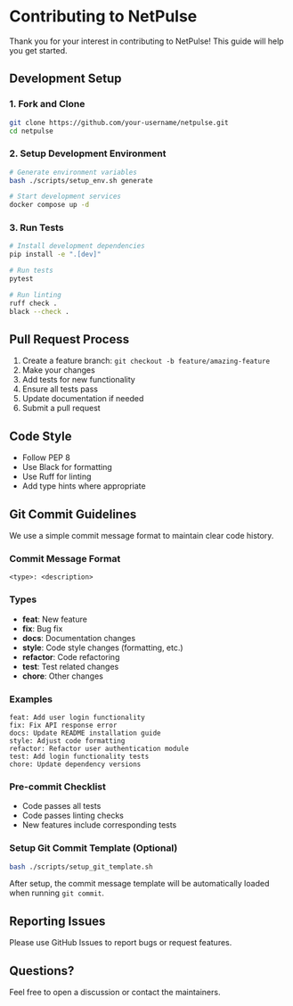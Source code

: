 # Contributing to NetPulse

Thank you for your interest in contributing to NetPulse! This guide will help you get started.

## Development Setup

### 1. Fork and Clone

```bash
git clone https://github.com/your-username/netpulse.git
cd netpulse
```

### 2. Setup Development Environment

```bash
# Generate environment variables
bash ./scripts/setup_env.sh generate

# Start development services
docker compose up -d
```

### 3. Run Tests

```bash
# Install development dependencies
pip install -e ".[dev]"

# Run tests
pytest

# Run linting
ruff check .
black --check .
```

## Pull Request Process

1. Create a feature branch: `git checkout -b feature/amazing-feature`
2. Make your changes
3. Add tests for new functionality
4. Ensure all tests pass
5. Update documentation if needed
6. Submit a pull request

## Code Style

- Follow PEP 8
- Use Black for formatting
- Use Ruff for linting
- Add type hints where appropriate

## Git Commit Guidelines

We use a simple commit message format to maintain clear code history.

### Commit Message Format

```
<type>: <description>
```

### Types

- **feat**: New feature
- **fix**: Bug fix
- **docs**: Documentation changes
- **style**: Code style changes (formatting, etc.)
- **refactor**: Code refactoring
- **test**: Test related changes
- **chore**: Other changes

### Examples

```
feat: Add user login functionality
fix: Fix API response error
docs: Update README installation guide
style: Adjust code formatting
refactor: Refactor user authentication module
test: Add login functionality tests
chore: Update dependency versions
```

### Pre-commit Checklist

- Code passes all tests
- Code passes linting checks
- New features include corresponding tests

### Setup Git Commit Template (Optional)

```bash
bash ./scripts/setup_git_template.sh
```

After setup, the commit message template will be automatically loaded when running `git commit`.

## Reporting Issues

Please use GitHub Issues to report bugs or request features.

## Questions?

Feel free to open a discussion or contact the maintainers.
